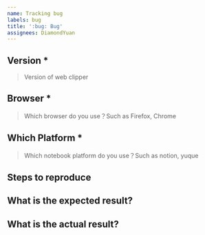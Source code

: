 ```yaml
---
name: Tracking bug
labels: bug
title: ':bug: Bug'
assignees: DiamondYuan
---
```


## Version \*

> Version of web clipper

## Browser \*

> Which browser do you use？Such as Firefox, Chrome

## Which Platform \*

> Which notebook platform do you use？Such as notion, yuque

## Steps to reproduce

## What is the expected result?

## What is the actual result?
